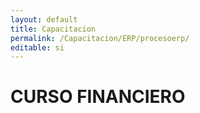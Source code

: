 ```yaml
---
layout: default
title: Capacitacion
permalink: /Capacitacion/ERP/procesoerp/
editable: si
---
```


# CURSO FINANCIERO


